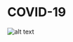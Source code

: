 # COVID-19

![alt text](https://scontent.fbkk12-4.fna.fbcdn.net/v/t1.6435-9/88335970_226681448734418_9006794651641839616_n.png?_nc_cat=110&ccb=1-3&_nc_sid=730e14&_nc_eui2=AeGQbqnZeQDASsX2gDEPT3DpKdTIehncAWIp1Mh6GdwBYoiGX_Imf64Y_O__Q3AIYsn20ttRMjevTqegc6Ne9eui&_nc_ohc=cmqixtGztCsAX8J6iQd&_nc_ht=scontent.fbkk12-4.fna&oh=79a1727f636d52180e275ed0cf6ddc98&oe=612CBD16)
